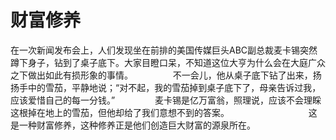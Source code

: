 # 财富修养

在一次新闻发布会上，人们发现坐在前排的美国传媒巨头ABC副总裁麦卡锡突然蹲下身子，钻到了桌子底下。大家目瞪口呆，不知道这位大亨为什么会在大庭广众之下做出如此有损形象的事情。 
　　 
　　不一会儿，他从桌子底下钻了出来，扬扬手中的雪茄，平静地说；“对不起，我的雪茄掉到桌子底下了，母亲告诉过我，应该爱惜自己的每一分钱。” 
　　 
　　麦卡锡是亿万富翁，照理说，应该不会理睬这根掉在地上的雪茄，但他却给了我们意想不到的答案。　　　　　 
　　 
　　这是一种财富修养，这种修养正是他们创造巨大财富的源泉所在。 

 
